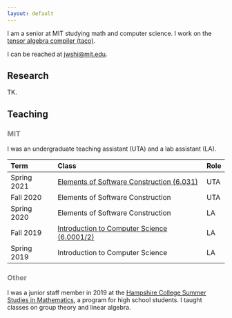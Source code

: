 ```yaml
---
layout: default
---
```


I am a senior at MIT studying math and computer science. I work on the [tensor algebra compiler (taco)](http://tensor-compiler.org/).

I can be reached at <jwshi@mit.edu>. 

## Research

TK.

## Teaching

### <span style="color:gray">MIT</span>

I was an undergraduate teaching assistant (UTA) and a lab assistant (LA).

| Term | Class | Role |
|:---|:--- |:---|
| Spring 2021 | [Elements of Software Construction (6.031)](https://web.mit.edu/6.031) | UTA | 
| Fall 2020   | Elements of Software Construction | UTA | 
| Spring 2020 | Elements of Software Construction | LA  | 
| Fall 2019   | [Introduction to Computer Science (6.0001/2)](https://sicp-s1.mit.edu/) | LA | 
| Spring 2019 | Introduction to Computer Science | LA |


### <span style="color:gray">Other</span>

I was a junior staff member in 2019 at the [Hampshire College Summer Studies in Mathematics](https://hcssim.org/), a program for high school students. I taught classes on group theory and linear algebra.
